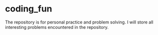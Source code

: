 # coding_fun

The repository is for personal practice and problem solving. I will store all interesting problems encountered in the repository.
